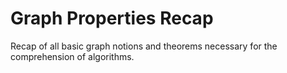 # Graph Properties Recap 
Recap of all basic graph notions and theorems necessary for the comprehension of algorithms.

